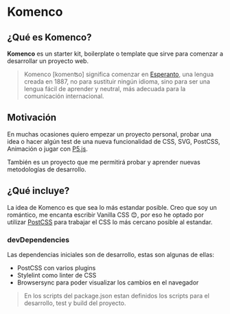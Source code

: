 # Komenco

## ¿Qué es Komenco?

**Komenco** es un starter kit, boilerplate o template que sirve para comenzar a desarrollar un proyecto web.

> Komenco [komenʦo] significa comenzar en [Esperanto](https://es.wikipedia.org/wiki/Esperanto), una lengua creada en 1887, no para sustituir ningún idioma, sino para ser una lengua fácil de aprender y neutral, más adecuada para la comunicación internacional.

## Motivación

En muchas ocasiones quiero empezar un proyecto personal, probar una idea o hacer algún test de una nueva funcionalidad de CSS, SVG, PostCSS, Animación o jugar con [P5.js](https://p5js.org/).

También es un proyecto que me permitirá probar y aprender nuevas metodologías de desarrollo.


## ¿Qué incluye?

La idea de Komenco es que sea lo más estandar posible. Creo que soy un romántico, me encanta escribir Vanilla CSS 😊, por eso he optado por utilizar [PostCSS](http://postcss.org/) para trabajar el CSS lo más cercano posible al estandar.

### devDependencies

Las dependencias iniciales son de desarrollo, estas son algunas de ellas:

- PostCSS con varios plugins
- Stylelint como linter de CSS
- Browsersync para poder visualizar los cambios en el navegador

> En los scripts del package.json estan definidos los scripts para el desarrollo, test y build del proyecto.
